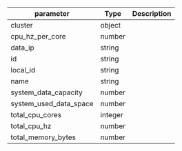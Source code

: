 | parameter | Type | Description |
| ----------- | ----------- |----------- |
| cluster  |  object  |    |
| cpu_hz_per_core  |  number  |    |
| data_ip  |  string  |    |
| id  |  string  |    |
| local_id  |  string  |    |
| name  |  string  |    |
| system_data_capacity  |  number  |    |
| system_used_data_space  |  number  |    |
| total_cpu_cores  |  integer  |    |
| total_cpu_hz  |  number  |    |
| total_memory_bytes  |  number  |    |